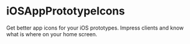 # iOSAppPrototypeIcons
Get better app icons for your iOS prototypes. Impress clients and know what is where on your home screen.

